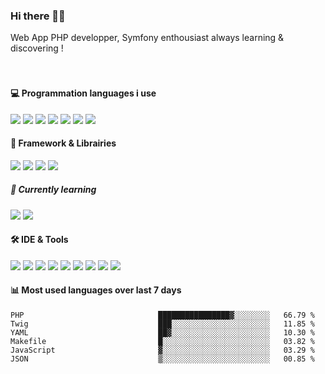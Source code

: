 ### Hi there 👋🏼

Web App PHP developper, Symfony enthousiast always learning & discovering !  
<br /><br />


#### 💻 Programmation languages i use
<img src="https://img.shields.io/badge/PHP-777BB4?logo=php&logoColor=white" /> <img src="https://img.shields.io/badge/JavaScript-F7DF1E.svg?logo=javascript&logoColor=black" /> <img src="https://img.shields.io/badge/Sass-hotpink.svg?logo=SASS&logoColor=white" /> <img src="https://img.shields.io/badge/CSS-1572B6.svg?logo=css3&logoColor=white" /> <img src="https://img.shields.io/badge/HTML-E34F26.svg?logo=html5&logoColor=white" /> <img src="https://img.shields.io/badge/Bash-121011.svg?logo=gnu-bash&logoColor=white" /> <img src="https://img.shields.io/badge/MySQL-00f.svg?logo=mysql&logoColor=white" />



#### 🧰 Framework & Librairies

<img src="https://img.shields.io/badge/Symfony-111111.svg?logo=symfony&logoColor=white" /> <img src="https://img.shields.io/badge/Composer-885630.svg?logo=composer&logoColor=white" /> <img src="https://img.shields.io/badge/Tailwind_CSS-38B2AC?logo=tailwind-css&logoColor=white" /> <img src="https://img.shields.io/badge/Yarn-2C8EBB.svg?logo=yarn&logoColor=white" />  

##### 📖 Currently learning
<img src="https://img.shields.io/badge/Vue.js-35495E?logo=vuedotjs&logoColor=4FC08D" /> <img src="https://img.shields.io/badge/Dart-0175C2?logo=dart&logoColor=white" />

#### 🛠 IDE & Tools
<img src="https://img.shields.io/badge/PhpStorm-7952B3.svg?logo=phpstorm&logoColor=white" /> <img src="https://img.shields.io/badge/Visual%20Studio%20Code-0078d7.svg?logo=visual-studio-code&logoColor=white" /> <img src="https://img.shields.io/badge/-Brave-FB542B?logo=brave&logoColor=white" /> <img src="https://img.shields.io/badge/-OBS%20Studio-302E31?logo=obs-studio&logoColor=white" /> <img src="https://img.shields.io/badge/Git-F05033.svg?logo=git&logoColor=white" /> <img src="https://img.shields.io/badge/Postman-FF6C37?logo=postman&logoColor=white" /> <img src="https://img.shields.io/badge/Notion-010101.svg?logo=notion&logoColor=white" /> <img src="https://img.shields.io/badge/Docker-00f.svg?logo=docker&logoColor=white" /> <img src="https://img.shields.io/badge/Asana-CC342D.svg?logo=asana&logoColor=white" /> 

#### 📊 Most used languages over last 7 days
<!--START_SECTION:waka-->

```text
PHP                              ████████████████▓░░░░░░░░   66.79 %
Twig                             ███░░░░░░░░░░░░░░░░░░░░░░   11.85 %
YAML                             ██▓░░░░░░░░░░░░░░░░░░░░░░   10.30 %
Makefile                         █░░░░░░░░░░░░░░░░░░░░░░░░   03.82 %
JavaScript                       ▓░░░░░░░░░░░░░░░░░░░░░░░░   03.29 %
JSON                             ▒░░░░░░░░░░░░░░░░░░░░░░░░   00.85 %
```

<!--END_SECTION:waka-->

<!--
**Feymo/Feymo** is a ✨ _special_ ✨ repository because its `README.md` (this file) appears on your GitHub profile.

Here are some ideas to get you started:

- 🔭 I’m currently working on ...
- 🌱 I’m currently learning ...
- 👯 I’m looking to collaborate on ...
- 🤔 I’m looking for help with ...
- 💬 Ask me about ...
- 📫 How to reach me: ...
- 😄 Pronouns: ...
- ⚡ Fun fact: ...
-->
